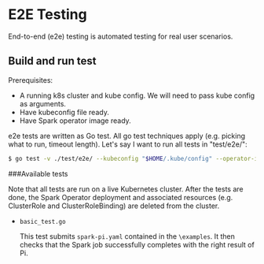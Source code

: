 # E2E Testing

End-to-end (e2e) testing is automated testing for real user scenarios.

## Build and run test

Prerequisites:
- A running k8s cluster and kube config. We will need to pass kube config as arguments.
- Have kubeconfig file ready.
- Have Spark operator image ready.

e2e tests are written as Go test. All go test techniques apply (e.g. picking what to run, timeout length). Let's say I want to run all tests in "test/e2e/":

```bash
$ go test -v ./test/e2e/ --kubeconfig "$HOME/.kube/config" --operator-image=gcr.io/spark-operator/spark-operator:v2.3.1-v1alpha1-latest
```

###Available tests

Note that all tests are run on a live Kubernetes cluster. After the tests are done, the Spark Operator deployment and associated resources (e.g. ClusterRole and ClusterRoleBinding) are deleted from the cluster.

* `basic_test.go`

  This test submits `spark-pi.yaml` contained in the `\examples`. It then checks that the Spark job successfully completes with the right result of Pi.